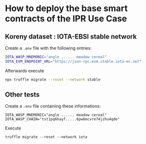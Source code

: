 # How to deploy the base smart contracts of the IPR Use Case

## Koreny dataset : IOTA-EBSI stable network

Create a `.env` file with the following entries:

```sh
IOTA_WASP_MNEMONIC="angle ...... meadow cereal"
IOTA_EVM_ENDPOINT_URL="https://json-rpc.evm.stable.iota-ec.net"
```

Afterwards execute

```sh
npx truffle migrate --reset --network stable
```

## Other tests

Create a `.env` file containing these informations:

```
IOTA_WASP_MNEMONIC="angle ...... meadow cereal"
IOTA_WASP_CHAIN="tst1pq6hayf.....6pw6mcvre74jzhu4qde"
```

Execute

```
truffle migrate --reset --network iota
```

